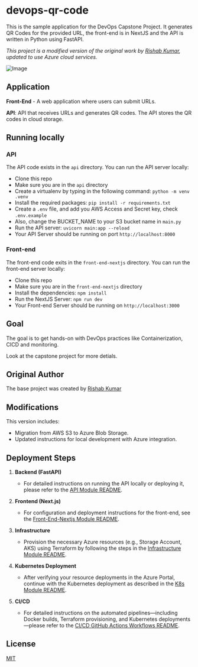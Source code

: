 # devops-qr-code

This is the sample application for the DevOps Capstone Project.
It generates QR Codes for the provided URL, the front-end is in NextJS and the API is written in Python using FastAPI.

*This project is a modified version of the original work by [Rishab Kumar](https://github.com/rishabkumar7), updated to use Azure cloud services.*

![Image](https://github.com/user-attachments/assets/4b9dd534-1380-4736-a3ad-8616434b0030)

## Application

**Front-End** - A web application where users can submit URLs.

**API**: API that receives URLs and generates QR codes. The API stores the QR codes in cloud storage.

## Running locally

### API

The API code exists in the `api` directory. You can run the API server locally:

- Clone this repo
- Make sure you are in the `api` directory
- Create a virtualenv by typing in the following command: `python -m venv .venv`
- Install the required packages: `pip install -r requirements.txt`
- Create a `.env` file, and add you AWS Access and Secret key, check  `.env.example`
- Also, change the BUCKET_NAME to your S3 bucket name in `main.py`
- Run the API server: `uvicorn main:app --reload`
- Your API Server should be running on port `http://localhost:8000`

### Front-end

The front-end code exits in the `front-end-nextjs` directory. You can run the front-end server locally:

- Clone this repo
- Make sure you are in the `front-end-nextjs` directory
- Install the dependencies: `npm install`
- Run the NextJS Server: `npm run dev`
- Your Front-end Server should be running on `http://localhost:3000`


## Goal

The goal is to get hands-on with DevOps practices like Containerization, CICD and monitoring.

Look at the capstone project for more detials.

## Original Author

The base project was created by [Rishab Kumar](https://github.com/rishabkumar7)

## Modifications

This version includes:
- Migration from AWS S3 to Azure Blob Storage.
- Updated instructions for local development with Azure integration.

## Deployment Steps

1. **Backend (FastAPI)**
   - For detailed instructions on running the API locally or deploying it, please refer to the [API Module README](./api/README.md).

2. **Frontend (Next.js)**
   - For configuration and deployment instructions for the front-end, see the [Front-End-Nextjs Module README](./front-end-nextjs/README.md).

3. **Infrastructure**
   - Provision the necessary Azure resources (e.g., Storage Account, AKS) using Terraform by following the steps in the [Infrastructure Module README](./infrastructure/README.md).

4. **Kubernetes Deployment**
   - After verifying your resource deployments in the Azure Portal, continue with the Kubernetes deployment as described in the [K8s Module README](./k8s/README.md).
  
5. **CI/CD**
   - For detailed instructions on the automated pipelines—including Docker builds, Terraform provisioning, and Kubernetes deployments—please refer to the [CI/CD GitHub Actions Workflows README](./.github/workflows/README.md).

## License

[MIT](./LICENSE)
